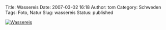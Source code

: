 Title: Wassereis
Date: 2007-03-02 16:18
Author: tom
Category: Schweden
Tags: Foto, Natur
Slug: wassereis
Status: published

[![Wassereis](/pic/isdiagonal_s.jpg "Wassereis")](/pic/isdiagonal_l.jpg)

